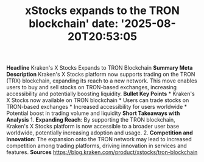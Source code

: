 ﻿---
title: "xStocks expands to the TRON blockchain'
date: '2025-08-20T20:53:05"
category: "Markets"
summary: ""
slug: "xstocks expands to the tron blockchain"
source_urls:
  - "https://blog.kraken.com/product/xstocks/tron-blockchain"
seo:
  title: "xStocks expands to the TRON blockchain | Hash n Hedge'
  description: '"
  keywords: ["news", "markets", "brief"]
---
**Headline** Kraken's X Stocks Expands to TRON Blockchain  **Summary Meta Description** Kraken's X Stocks platform now supports trading on the TRON (TRX) blockchain, expanding its reach to a new network. This move enables users to buy and sell stocks on TRON-based exchanges, increasing accessibility and potentially boosting liquidity.  **Bullet Key Points**  * Kraken's X Stocks now available on TRON blockchain * Users can trade stocks on TRON-based exchanges * Increased accessibility for users worldwide * Potential boost in trading volume and liquidity  **Short Takeaways with Analysis**  1. **Expanding Reach**: By supporting the TRON blockchain, Kraken's X Stocks platform is now accessible to a broader user base worldwide, potentially increasing adoption and usage. 2. **Competition and Innovation**: The expansion onto the TRON network may lead to increased competition among trading platforms, driving innovation in services and features.  **Sources** https://blog.kraken.com/product/xstocks/tron-blockchain 
